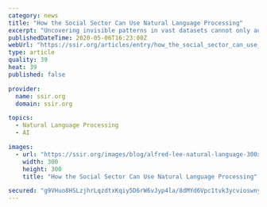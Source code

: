 ```yaml
---
category: news
title: "How the Social Sector Can Use Natural Language Processing"
excerpt: "Uncovering invisible patterns in vast datasets cannot only automate a variety of tasks, freeing up people to do more valuable and creative work that machines can’t do, but provide new kinds of learning."
publishedDateTime: 2020-05-06T16:23:00Z
webUrl: "https://ssir.org/articles/entry/how_the_social_sector_can_use_natural_language_processing"
type: article
quality: 39
heat: 39
published: false

provider:
  name: ssir.org
  domain: ssir.org

topics:
  - Natural Language Processing
  - AI

images:
  - url: "https://ssir.org/images/blog/alfred-lee-natural-language-300x300.jpg"
    width: 300
    height: 300
    title: "How the Social Sector Can Use Natural Language Processing"

secured: "g9VHuo8HSLzjhrLqzdtxKqiy5D6rW6vJyp4la/8dMYd6Vpc1tvk3ycvioswnyDcH1kQK4XSjqtqpUjUB4nZrJAcEg5xi1/SShEJ5BQggMrVJRoZpeZhkHsbbTn+l49lhxaHNAAjIs1CAiwwXVMywA61P4iW97XiYZqYlnhfQa/SMYaYEtdb7TrkUt8RIwIX25Ksx9iwDqkdJXObHu3+kKYiSshk9Iz7tk3OQ2HubGcgQO2ozL+SfyVwblZg0opdlSOgLiagG9ku+rA0sFGIhs2j0GHLDAXxj+9kXYuZiK8MMVZO+GyMcyfsOCr+KB1zq;1wCmIk8YzJzJMgNvUBXMTA=="
---
```


